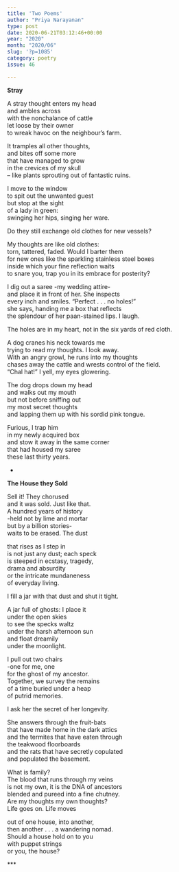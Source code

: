 ```yaml
---
title: 'Two Poems'
author: "Priya Narayanan"
type: post
date: 2020-06-21T03:12:46+00:00
year: "2020"
month: "2020/06"
slug: '?p=1085'
category: poetry
issue: 46

---
```

**Stray**

A stray thought enters my head  
and ambles across  
with the nonchalance of cattle  
let loose by their owner  
to wreak havoc on the neighbour’s farm.

It tramples all other thoughts,  
and bites off some more  
that have managed to grow  
in the crevices of my skull  
&#8211; like plants sprouting out of fantastic ruins.

I move to the window  
to spit out the unwanted guest  
but stop at the sight  
of a lady in green:  
swinging her hips, singing her ware.

Do they still exchange old clothes for new vessels?

My thoughts are like old clothes:  
torn, tattered, faded. Would I barter them  
for new ones like the sparkling stainless steel boxes  
inside which your fine reflection waits  
to snare you, trap you in its embrace for posterity?

I dig out a saree -my wedding attire-  
and place it in front of her. She inspects  
every inch and smiles. “Perfect . . . no holes!”  
she says, handing me a box that reflects  
the splendour of her paan-stained lips. I laugh.

The holes are in my heart, not in the six yards of red cloth.

A dog cranes his neck towards me  
trying to read my thoughts. I look away.  
With an angry growl, he runs into my thoughts  
chases away the cattle and wrests control of the field.  
“Chal hat!” I yell, my eyes glowering.

The dog drops down my head  
and walks out my mouth  
but not before sniffing out  
my most secret thoughts  
and lapping them up with his sordid pink tongue.

Furious, I trap him  
in my newly acquired box  
and stow it away in the same corner  
that had housed my saree  
these last thirty years.

*

**The House they Sold**

Sell it! They chorused  
and it was sold. Just like that.  
A hundred years of history  
-held not by lime and mortar  
but by a billion stories-  
waits to be erased. The dust

that rises as I step in  
is not just any dust; each speck  
is steeped in ecstasy, tragedy,  
drama and absurdity  
or the intricate mundaneness  
of everyday living.

I fill a jar with that dust and shut it tight.

A jar full of ghosts: I place it  
under the open skies  
to see the specks waltz  
under the harsh afternoon sun  
and float dreamily  
under the moonlight.

I pull out two chairs  
-one for me, one  
for the ghost of my ancestor.  
Together, we survey the remains  
of a time buried under a heap  
of putrid memories.

I ask her the secret of her longevity.

She answers through the fruit-bats  
that have made home in the dark attics  
and the termites that have eaten through  
the teakwood floorboards  
and the rats that have secretly copulated  
and populated the basement.

What is family?  
The blood that runs through my veins  
is not my own, it is the DNA of ancestors  
blended and pureed into a fine chutney.  
Are my thoughts my own thoughts?  
Life goes on. Life moves

out of one house, into another,  
then another . . . a wandering nomad.  
Should a house hold on to you  
with puppet strings  
or you, the house?

\***
